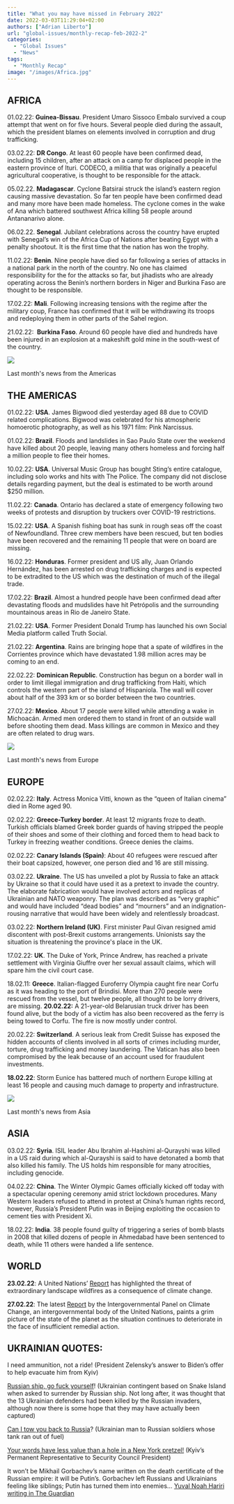 ```yaml
---
title: "What you may have missed in February 2022"
date: 2022-03-03T11:29:04+02:00
authors: ["Adrian Liberto"]
url: "global-issues/monthly-recap-feb-2022-2"
categories:
  - "Global Issues"
  - "News"
tags:
  - "Monthly Recap"
image: "/images/Africa.jpg"
---
```


## **AFRICA**

01.02.22: **Guinea-Bissau**. President Umaro Sissoco Embalo survived a coup attempt that went on for five hours. Several people died during the assault, which the president blames on elements involved in corruption and drug trafficking.

03.02.22: **DR Congo**. At least 60 people have been confirmed dead, including 15 children, after an attack on a camp for displaced people in the eastern province of Ituri. CODECO, a militia that was originally a peaceful agricultural cooperative, is thought to be responsible for the attack.

05.02.22. **Madagascar**. Cyclone Batsirai struck the island’s eastern region causing massive devastation. So far ten people have been confirmed dead and many more have been made homeless. The cyclone comes in the wake of Ana which battered southwest Africa killing 58 people around Antananarivo alone.

06.02.22. **Senegal**. Jubilant celebrations across the country have erupted with Senegal’s win of the Africa Cup of Nations after beating Egypt with a penalty shootout. It is the first time that the nation has won the trophy.

11.02.22: **Benin**. Nine people have died so far following a series of attacks in a national park in the north of the country. No one has claimed responsibility for the for the attacks so far, but jihadists who are already operating across the Benin’s northern borders in Niger and Burkina Faso are thought to be responsible.

17.02.22: **Mali**. Following increasing tensions with the regime after the military coup, France has confirmed that it will be withdrawing its troops and redeploying them in other parts of the Sahel region.

21.02.22:  **Burkina Faso**. Around 60 people have died and hundreds have been injured in an explosion at a makeshift gold mine in the south-west of the country.

![](/images/America-1024x538.jpg)

Last month's news from the Americas


## **THE AMERICAS**

01.02.22: **USA**. James Bigwood died yesterday aged 88 due to COVID related complications. Bigwood was celebrated for his atmospheric homoerotic photography, as well as his 1971 film: Pink Narcissus.

01.02.22: **Brazil**. Floods and landslides in Sao Paulo State over the weekend have killed about 20 people, leaving many others homeless and forcing half a million people to flee their homes.

10.02.22: **USA**. Universal Music Group has bought Sting’s entire catalogue, including solo works and hits with The Police. The company did not disclose details regarding payment, but the deal is estimated to be worth around $250 million.

11.02.22: **Canada**. Ontario has declared a state of emergency following two weeks of protests and disruption by truckers over COVID-19 restrictions.

15.02.22: **USA**. A Spanish fishing boat has sunk in rough seas off the coast of Newfoundland. Three crew members have been rescued, but ten bodies have been recovered and the remaining 11 people that were on board are missing.

16.02.22: **Honduras**. Former president and US ally, Juan Orlando Hernández, has been arrested on drug trafficking charges and is expected to be extradited to the US which was the destination of much of the illegal trade.

17.02.22: **Brazil**. Almost a hundred people have been confirmed dead after devastating floods and mudslides have hit Petrópolis and the surrounding mountainous areas in Rio de Janeiro State.

21.02.22: **USA**. Former President Donald Trump has launched his own Social Media platform called Truth Social.

21.02.22: **Argentina**. Rains are bringing hope that a spate of wildfires in the Corrientes province which have devastated 1.98 million acres may be coming to an end.

22.02.22: **Dominican Republic**. Construction has begun on a border wall in order to limit illegal immigration and drug trafficking from Haiti, which controls the western part of the island of Hispaniola. The wall will cover about half of the 393 km or so border between the two countries.

27.02.22: **Mexico**. About 17 people were killed while attending a wake in Michoacán. Armed men ordered them to stand in front of an outside wall before shooting them dead. Mass killings are common in Mexico and they are often related to drug wars.

![](/images/Europe-1024x538.jpg)

Last month's news from Europe


## **EUROPE**

02.02.22: **Italy**. Actress Monica Vitti, known as the “queen of Italian cinema” died in Rome aged 90.

02.02.22: **Greece-Turkey border**. At least 12 migrants froze to death. Turkish officials blamed Greek border guards of having stripped the people of their shoes and some of their clothing and forced them to head back to Turkey in freezing weather conditions. Greece denies the claims.

02.02.22: **Canary Islands (Spain)**: About 40 refugees were rescued after their boat capsized, however, one person died and 16 are still missing.

03.02.22. **Ukraine**. The US has unveiled a plot by Russia to fake an attack by Ukraine so that it could have used it as a pretext to invade the country. The elaborate fabrication would have involved actors and replicas of Ukrainian and NATO weaponry. The plan was described as “very graphic” and would have included “dead bodies” and “mourners” and an indignation-rousing narrative that would have been widely and relentlessly broadcast.

03.02.22: **Northern Ireland (UK)**. First minister Paul Givan resigned amid discontent with post-Brexit customs arrangements. Unionists say the situation is threatening the province's place in the UK.

17.02.22: **UK**. The Duke of York, Prince Andrew, has reached a private settlement with Virginia Giuffre over her sexual assault claims, which will spare him the civil court case.

18.02.11: **Greece**. Italian-flagged Euroferry Olympia caught fire near Corfu as it was heading to the port of Brindisi. More than 270 people were rescued from the vessel, but twelve people, all thought to be lorry drivers, are missing. **20.02.22:** A 21-year-old Belarusian truck driver has been found alive, but the body of a victim has also been recovered as the ferry is being towed to Corfu. The fire is now mostly under control.

20.02.22: **Switzerland**. A serious leak from Credit Suisse has exposed the hidden accounts of clients involved in all sorts of crimes including murder, torture, drug trafficking and money laundering. The Vatican has also been compromised by the leak because of an account used for fraudulent investments.

**18.02.22**: Storm Eunice has battered much of northern Europe killing at least 16 people and causing much damage to property and infrastructure.

![](/images/Asia-1024x538.jpg)

Last month's news from Asia


## **ASIA**

03.02.22: **Syria**. ISIL leader Abu Ibrahim al-Hashimi al-Qurayshi was killed in a US raid during which al-Qurayshi is said to have detonated a bomb that also killed his family. The US holds him responsible for many atrocities, including genocide.

04.02.22: **China**. The Winter Olympic Games officially kicked off today with a spectacular opening ceremony amid strict lockdown procedures. Many Western leaders refused to attend in protest at China’s human rights record, however, Russia’s President Putin was in Beijing exploiting the occasion to cement ties with President Xi.

18.02.22: **India**. 38 people found guilty of triggering a series of bomb blasts in 2008 that killed dozens of people in Ahmedabad have been sentenced to death, while 11 others were handed a life sentence.

## **WORLD**

**23.02.22**: A United Nations’ [Report](https://www.unep.org/resources/report/spreading-wildfire-rising-threat-extraordinary-landscape-fires) has highlighted the threat of extraordinary landscape wildfires as a consequence of climate change.

**27.02.22**: The latest [Report](https://www.ipcc.ch/report/ar6/wg2/) by the Intergovernmental Panel on Climate Change, an intergovernmental body of the United Nations, paints a grim picture of the state of the planet as the situation continues to deteriorate in the face of insufficient remedial action.

## **UKRAINIAN QUOTES:**

I need ammunition, not a ride! (President Zelensky’s answer to Biden’s offer to help evacuate him from Kyiv)

[Russian ship, go fuck yourself](https://www.youtube.com/watch?v=6Y2iVHUMZhg)! (Ukrainian contingent based on Snake Island when asked to surrender by Russian ship. Not long after, it was thought that the 13 Ukrainian defenders had been killed by the Russian invaders, although now there is some hope that they may have actually been captured)

[Can I tow you back to Russia](https://www.youtube.com/watch?v=oFH9wb5RrAc)? (Ukrainian man to Russian soldiers whose tank ran out of fuel)

[Your words have less value than a hole in a New York pretzel!](https://www.un.org/press/en/2022/sc14808.doc.htm) (Kyiv’s Permanent Representative to Security Council President)

It won’t be Mikhail Gorbachev’s name written on the death certificate of the Russian empire: it will be Putin’s. Gorbachev left Russians and Ukrainians feeling like siblings; Putin has turned them into enemies… [Yuval Noah Hariri writing in The Guardian](https://www.theguardian.com/commentisfree/2022/feb/28/vladimir-putin-war-russia-ukraine?CMP=fb_gu&utm_medium=Social&utm_source=Facebook&fbclid=IwAR0y6qie1DbzciC-LVn6xK4VZEQFinzj4_29CNGu5-pX5DSYf6wMy87A-yc#Echobox=1646032036)
